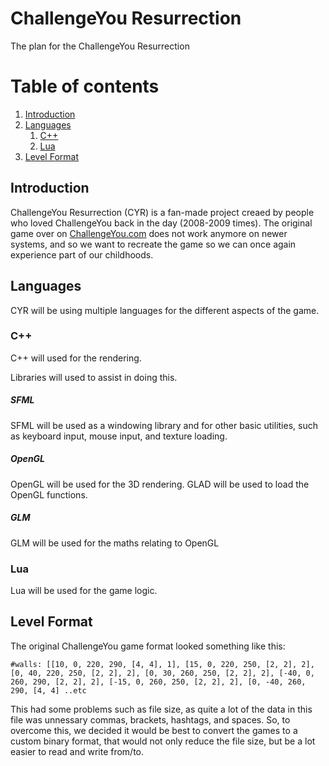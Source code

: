 # ChallengeYou Resurrection
The plan for the ChallengeYou Resurrection 

# Table of contents
1. [Introduction](#intro)
2. [Languages](#lang)
    1. [C++](#lang-cpp)
    2. [Lua](#lang-lua)
3. [Level Format](#lvl-fmt)


## Introduction <div id = "intro">
  ChallengeYou Resurrection (CYR) is a fan-made project creaed by people who loved ChallengeYou back in the day (2008-2009 times). The original game over on [ChallengeYou.com](challengeyou.com) does not work anymore on newer systems, and so we want to recreate the game so we can once again experience part of our childhoods.
  
## Languages <div id = "lang">
  CYR will be using multiple languages for the different aspects of the game.
  
### C++  <div id = "lang-cpp">
  C++ will used for the rendering.
    
  Libraries will used to assist in doing this.
  
##### SFML
SFML will be used as a windowing library and for other basic utilities, such as keyboard input, mouse input, and texture loading.

##### OpenGL 
OpenGL will be used for the 3D rendering. GLAD will be used to load the OpenGL functions.

##### GLM
GLM will be used for the maths relating to OpenGL
  
### Lua  <div id = "lang-lua">
  Lua will be used for the game logic.

## Level Format <div id = "lvl-fmt">
The original ChallengeYou game format looked something like this:
```
#walls: [[10, 0, 220, 290, [4, 4], 1], [15, 0, 220, 250, [2, 2], 2], [0, 40, 220, 250, [2, 2], 2], [0, 30, 260, 250, [2, 2], 2], [-40, 0, 260, 290, [2, 2], 2], [-15, 0, 260, 250, [2, 2], 2], [0, -40, 260, 290, [4, 4] ..etc
```
This had some problems such as file size, as quite a lot of the data in this file was unnessary commas, brackets, hashtags, and spaces. So, to overcome this, we decided it would be best to convert the games to a custom binary format, that would not only reduce the file size, but be a lot easier to read and write from/to.
